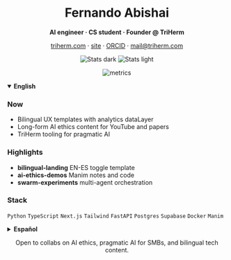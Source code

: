<h1 align="center">Fernando Abishai</h1>
<p align="center"><b>AI engineer · CS student · Founder @ TriHerm</b></p>
<p align="center">
  <a href="https://www.triherm.com">triherm.com</a> ·
  <a href="https://fernandoabishai.me">site</a> ·
  <a href="https://orcid.org/0009-0007-3381-7956">ORCID</a> ·
  <a href="mailto:mail@triherm.com">mail@triherm.com</a>
</p>

<p align="center">
  <!-- Dark mode -->
  <img
    src="https://github-readme-stats.vercel.app/api?username=FernandoAbishai&show_icons=true&hide_title=true&hide_rank=true&include_all_commits=true&line_height=24&bg_color=0B1220&title_color=C084FC&text_color=E9E7FF&icon_color=F9D14A&ring_color=C084FC&hide_border=true#gh-dark-mode-only"
    alt="Stats dark"
  />
  <!-- Light mode -->
  <img
    src="https://github-readme-stats.vercel.app/api?username=FernandoAbishai&show_icons=true&hide_title=true&hide_rank=true&include_all_commits=true&line_height=24&bg_color=F4F1FF&title_color=6C2BD9&text_color=0B1220&icon_color=6C2BD9&ring_color=6C2BD9&hide_border=true#gh-light-mode-only"
    alt="Stats light"
  />
</p>

<p align="center"><img src="./metrics.svg" alt="metrics" /></p>

<details open>
<summary><b>English</b></summary>

### Now
- Bilingual UX templates with analytics dataLayer  
- Long-form AI ethics content for YouTube and papers  
- TriHerm tooling for pragmatic AI

### Highlights
- **bilingual-landing** EN-ES toggle template  
- **ai-ethics-demos** Manim notes and code  
- **swarm-experiments** multi-agent orchestration

### Stack
`Python` `TypeScript` `Next.js` `Tailwind` `FastAPI` `Postgres` `Supabase` `Docker` `Manim`
</details>

<details>
<summary><b>Español</b></summary>

### Ahora
- Plantillas UX bilingües con analítica  
- Contenido largo sobre ética de IA  
- Herramientas de TriHerm para IA práctica

### Destacados
- **bilingual-landing**  
- **ai-ethics-demos**  
- **swarm-experiments**

### Stack
`Python` `TypeScript` `Next.js` `Tailwind` `FastAPI` `Postgres` `Supabase` `Docker` `Manim`
</details>

<p align="center">Open to collabs on AI ethics, pragmatic AI for SMBs, and bilingual tech content.</p>
